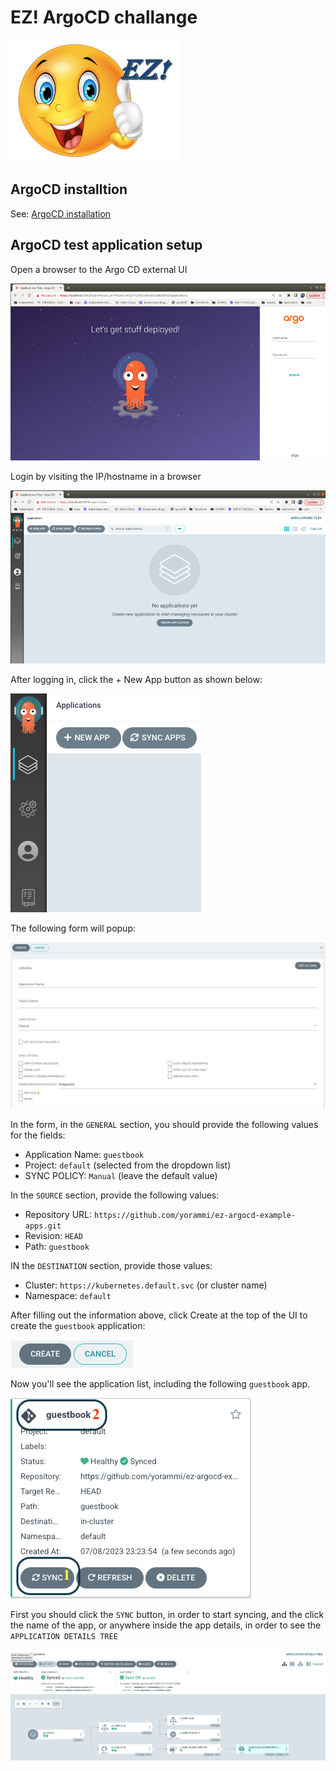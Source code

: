 # EZ! ArgoCD challange
![ez logo](/resources/images/ez/ez-smiley-small-logo.png)
## ArgoCD installtion

See: [ArgoCD installation](/learning-workspace-setup/argocd-installation.md)

## ArgoCD test application setup

Open a browser to the Argo CD external UI

![ArgoCD login](/resources/images/argocd/argocd-login.png)

Login by visiting the IP/hostname in a browser

![ArgoCD after login](/resources/images/argocd/argocd-after-login.png)

After logging in, click the + New App button as shown below:

![ArgoCD after login](/resources/images/argocd/argocd-new-app.png)

The following form will popup:

![ArgoCD new app form](/resources/images/argocd/argocd-new-app-form.png)

In the form, in the ```GENERAL``` section, you should provide the following values for the fields:

- Application Name: ```guestbook```
- Project: ```default``` (selected from the dropdown list)
- SYNC POLICY: ```Manual``` (leave the default value)

In the ```SOURCE``` section, provide the following values:

- Repository URL: ```https://github.com/yorammi/ez-argocd-example-apps.git```
- Revision: ```HEAD```
- Path: ```guestbook```

IN the ```DESTINATION``` section, provide those values:

- Cluster: ```https://kubernetes.default.svc```  (or cluster name)
- Namespace: ```default``` 

After filling out the information above, click Create at the top of the UI to create the ```guestbook``` application:

![ArgoCD create app](/resources/images/argocd/argocd-create-app.png)

Now you'll see the application list, including the following ```guestbook``` app.

![ArgoCD APPs list](/resources/images/argocd/argocd-guessbook.png)

First you should click the ```SYNC``` button, in order to start syncing, and the click the name of the app, or anywhere inside the app details, in order to see the ```APPLICATION DETAILS TREE```

![ArgoCD APPLICATION DETAILS TREE](/resources/images/argocd/argocd-guessbook-details-tree.png)

